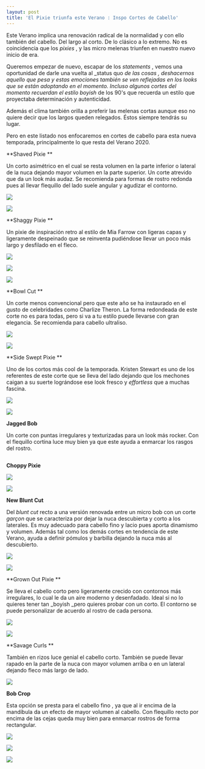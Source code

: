 ```yaml
---
layout: post
title: 'El Pixie triunfa este Verano : Inspo Cortes de Cabello'
---
```

Este Verano implica una renovación radical de la normalidad y con ello también del cabello. Del largo al corto. De lo clásico a lo extremo. No es coincidencia que los _pixies_ , y las micro melenas triunfen en nuestro nuevo inicio de era.

Queremos empezar de nuevo, escapar de los _statements_ , vemos una oportunidad de darle una vuelta al _status quo _de las cosas , deshacernos aquello que pesa y estas emociones también se ven reflejadas en los looks que se están adoptando en el momento. Incluso algunos cortes del momento recuerdan el estilo boyish_ de los 90's que recuerda un estilo que proyectaba determinación y autenticidad.

Además el clima también orilla a preferir las melenas cortas aunque eso no quiere decir que los largos queden relegados. Éstos siempre tendrás su lugar.

Pero en este listado nos enfocaremos en cortes de cabello para esta nueva temporada, principalmente lo que resta del Verano 2020.

**Shaved Pixie **

Un corto asimétrico en el cual se resta volumen en la parte inferior o lateral de la nuca dejando mayor volumen en la parte superior. Un corte atrevido que da un look más audaz. Se recomienda para formas de rostro redonda pues al llevar flequillo del lado suele angular y agudizar el contorno.

![](/img/uploads/pixie.jpg)

![](/img/uploads/shavedpixie.jpg)

**Shaggy Pixie **

Un pixie de inspiración retro al estilo de Mia Farrow con ligeras capas y ligeramente despeinado que se reinventa pudiéndose llevar un poco más largo y desfilado en el fleco.

![](/img/uploads/eternopixie.jpg)

![](/img/uploads/shaggy.jpg)

![](/img/uploads/grownout1.jpg)

**Bowl Cut **

Un corte menos convencional pero que este año se ha instaurado en el gusto de celebridades como Charlize Theron. La forma redondeada de este corte no es para todas, pero si va a tu estilo puede llevarse con  gran elegancia. Se recomienda para cabello ultraliso.

![](/img/uploads/charlize.jpg)

![](/img/uploads/zendaya.jpg)

**Side Swept Pixie **

Uno de los cortos más cool de la temporada. Kristen Stewart es uno de los referentes de este corte que se lleva del lado dejando que los mechones caigan a su suerte lográndose ese look fresco y _effortless_ que a muchas fascina.  

![](/img/uploads/sidesweptpixie2.jpg)

![](/img/uploads/kristen.jpg)

**Jagged Bob** 

Un corte con puntas irregulares y texturizadas para un look más rocker. Con el flequillo cortina luce muy bien ya que este ayuda a enmarcar los rasgos del rostro.

![]()

**Choppy Pixie**

![](/img/uploads/choppypixie.jpg)

![](/img/uploads/choppy2.jpg)



**New Blunt Cut**

Del _blunt cut_ recto a una versión renovada entre un micro bob con un corte _garçon_ que se caracteriza por dejar la nuca descubierta y corto a los laterales. Es muy adecuado para  cabello fino y lacio pues aporta dinamismo y volumen. Además tal como los demás cortes en tendencia de este Verano, ayuda a definir pómulos y barbilla dejando la nuca más al descubierto. 

![](/img/uploads/bluntbob.jpg)

![](/img/uploads/blunt2.jpg)

**Grown Out Pixie **

Se lleva el cabello corto pero ligeramente crecido con contornos más irregulares, lo cual le da un aire moderno y desenfadado. Ideal si no lo quieres tener tan _boyish _pero quieres probar con un corto. El contorno se puede personalizar de acuerdo al rostro de cada persona.

![](/img/uploads/shaggypixie.jpg)

![](/img/uploads/grownout.jpg)

**Savage Curls **

También en rizos luce genial el cabello corto. También se puede llevar rapado en la parte de la nuca con mayor volumen arriba o en un lateral dejando fleco más largo de lado. 

![](/img/uploads/savagecurls.jpg)

**Bob Crop**

Esta opción se presta para el cabello fino , ya que al ir encima de la mandíbula da un efecto de mayor volumen al cabello. Con flequillo recto por encima de las cejas queda muy bien para enmarcar rostros de forma rectangular.

![](/img/uploads/microbob1.jpg)

![](/img/uploads/microbob2.jpg)

![](/img/uploads/microbob3.jpg)
